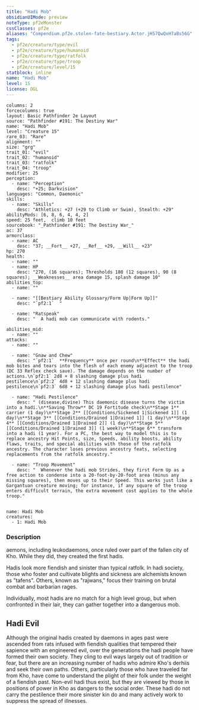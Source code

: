 ```yaml
---
title: "Hadi Mob"
obsidianUIMode: preview
noteType: pf2eMonster
cssClasses: pf2e
aliases: "Compendium.pf2e.stolen-fate-bestiary.Actor.jH57QwQxH7aBs56G" 
tags:
  - pf2e/creature/type/evil
  - pf2e/creature/type/humanoid
  - pf2e/creature/type/ratfolk
  - pf2e/creature/type/troop
  - pf2e/creature/level/15
statblock: inline
name: "Hadi Mob"
level: 15
license: OGL
---
```


```statblock
columns: 2
forcecolumns: true
layout: Basic Pathfinder 2e Layout
source: "Pathfinder #191: The Destiny War"
name: "Hadi Mob"
level: "Creature 15"
rare_03: "Rare"
alignment: ""
size: "grg"
trait_01: "evil"
trait_02: "humanoid"
trait_03: "ratfolk"
trait_04: "troop"
modifier: 25
perception:
  - name: "Perception"
    desc: "+25; Darkvision"
languages: "Common, Daemonic"
skills:
  - name: "Skills"
    desc: "Athletics: +27 (+29 to Climb or Swim), Stealth: +29"
abilityMods: [6, 8, 6, 4, 4, 2]
speed: 25 feet,  climb 10 feet
sourcebook: "_Pathfinder #191: The Destiny War_"
ac: 37
armorclass:
  - name: AC
    desc: "37; __Fort__ +27, __Ref__ +29, __Will__ +23"
hp: 270
health:
  - name: ""
  - name: HP
    desc: "270, (16 squares); Thresholds 180 (12 squares), 90 (8 squares); __Weaknesses__ area damage 15, splash damage 10"
abilities_top:
  - name: ""

  - name: "[[Bestiary Ability Glossary/Form Up|Form Up]]"
    desc: "`pf2:1`  "

  - name: "Ratspeak"
    desc: "  A hadi mob can communicate with rodents."

abilities_mid:
  - name: ""
attacks:
  - name: ""

  - name: "Gnaw and Chew"
    desc: "`pf2:1`  **Frequency** once per round\n**Effect** the hadi mob bites and tears into the flesh of each enemy adjacent to the troop (DC 33 Reflex check save). The damage depends on the number of actions.\n`pf2:1` 2d8 + 8 slashing damage plus hadi pestilence\n`pf2:2` 4d8 + 12 slashing damage plus hadi pestilence\n`pf2:3` 6d8 + 12 slashing damage plus hadi pestilence"

  - name: "Hadi Pestilence"
    desc: " (disease,divine) This daemonic disease turns the victim into a hadi.\n**Saving Throw** DC 19 Fortitude check\n**Stage 1** carrier (1 day)\n**Stage 2** [[Conditions/Sickened 1|Sickened 1]] (1 day)\n**Stage 3** [[Conditions/Drained 1|Drained 1]] (1 day)\n**Stage 4** [[Conditions/Drained 1|Drained 2]] (1 day)\n**Stage 5** [[Conditions/Drained 1|Drained 3]] (1 week)\n**Stage 6** transform into a hadi (1 year). For a PC, the best way to model this is to replace ancestry Hit Points, size, Speeds, ability boosts, ability flaws, traits, and special abilities with those of the ratfolk ancestry. The character loses previous ancestry feats, selecting replacements from the ratfolk ancestry."

  - name: "Troop Movement"
    desc: "  Whenever the hadi mob Strides, they first Form Up as a free action to condense into a 20-foot-by-20-foot area (minus any missing squares), then moves up to their Speed. This works just like a Gargantuan creature moving; for instance, if any square of the troop enters difficult terrain, the extra movement cost applies to the whole troop."
 
```

```encounter-table
name: Hadi Mob
creatures:
  - 1: Hadi Mob
```


### Description
aemons, including leukodaemons, once ruled over part of the fallen city of Kho. While they did, they created the first hadis.

Hadis look more fiendish and sinister than typical ratfolk. In hadi society, those who foster and cultivate blights and sickness are alchemists known as "tafens". Others, known as "rajwans," focus their training on brutal combat and barbarian rages.

Individually, most hadis are no match for a high level group, but when confronted in their lair, they can gather together into a dangerous mob.

## Hadi Evil

Although the original hadis created by daemons in ages past were ascended from rats infused with fiendish qualities that tempered their sapience with an engineered evil, over the generations the hadi people have formed their own society. They cling to evil ways largely out of tradition or fear, but there are an increasing number of hadis who admire Kho's derhiis and seek their own paths. Others, particularly those who have traveled far from Kho, have come to understand the plight of their folk under the weight of a fiendish past. Non-evil hadi thus exist, but they are viewed by those in positions of power in Kho as dangers to the social order. These hadi do not carry the pestilence their more sinister kin do and many actively work to suppress the spread of illnesses.
